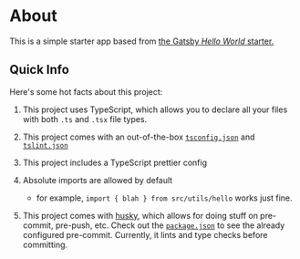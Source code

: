 # About

This is a simple starter app based from [the Gatsby _Hello World_ starter.](https://github.com/gatsbyjs/gatsby-starter-hello-world)

## Quick Info

Here's some hot facts about this project:

1. This project uses TypeScript, which allows you to declare all your files with both `.ts` and `.tsx` file types.

2. This project comes with an out-of-the-box [`tsconfig.json`](./tsconfig.json) and [`tslint.json`](./tslint.json)

3. This project includes a TypeScript prettier config

4. Absolute imports are allowed by default

    * for example, `import { blah } from src/utils/hello` works just fine.

5. This project comes with [husky](https://github.com/typicode/husky), which allows for doing stuff on pre-commit, pre-push, etc. Check out the [`package.json`](./package.json) to see the already configured pre-commit. Currently, it lints and type checks before committing.